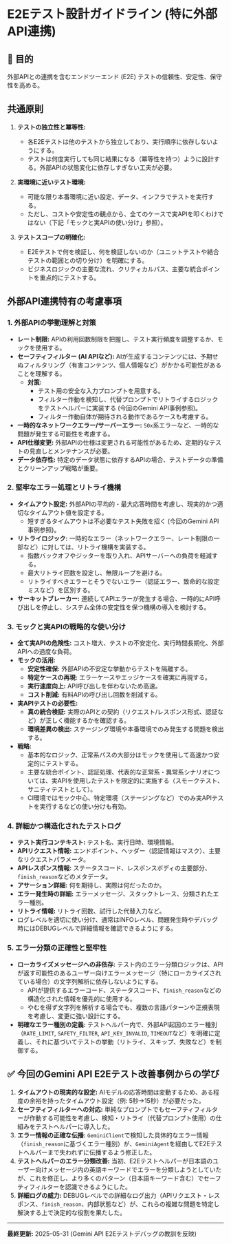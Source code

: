 # E2Eテスト設計ガイドライン (特に外部API連携)

## 🎯 目的
外部APIとの連携を含むエンドツーエンド (E2E) テストの信頼性、安定性、保守性を高める。

## 共通原則

1.  **テストの独立性と冪等性:**
    *   各E2Eテストは他のテストから独立しており、実行順序に依存しないようにする。
    *   テストは何度実行しても同じ結果になる（冪等性を持つ）ように設計する。外部APIの状態変化に依存しすぎない工夫が必要。

2.  **実環境に近いテスト環境:**
    *   可能な限り本番環境に近い設定、データ、インフラでテストを実行する。
    *   ただし、コストや安定性の観点から、全てのケースで実APIを叩くわけではない（下記「モックと実APIの使い分け」参照）。

3.  **テストスコープの明確化:**
    *   E2Eテストで何を検証し、何を検証しないのか（ユニットテストや結合テストの範囲との切り分け）を明確にする。
    *   ビジネスロジックの主要な流れ、クリティカルパス、主要な統合ポイントを重点的にテストする。

## 外部API連携特有の考慮事項

### 1. 外部APIの挙動理解と対策
*   **レート制限:** APIの利用回数制限を把握し、テスト実行頻度を調整するか、モックを使用する。
*   **セーフティフィルター (AI APIなど):** AIが生成するコンテンツには、予期せぬフィルタリング（有害コンテンツ、個人情報など）がかかる可能性があることを理解する。
    *   **対策:** 
        *   テスト用の安全な入力プロンプトを用意する。
        *   フィルター作動を検知し、代替プロンプトでリトライするロジックをテストヘルパーに実装する (今回のGemini API事例参照)。
        *   フィルター作動自体が期待される動作であるケースも考慮する。
*   **一時的なネットワークエラー/サーバーエラー:** `50x`系エラーなど、一時的な問題が発生する可能性を考慮する。
*   **API仕様変更:** 外部APIの仕様は変更される可能性があるため、定期的なテストの見直しとメンテナンスが必要。
*   **データ依存性:** 特定のデータ状態に依存するAPIの場合、テストデータの準備とクリーンアップ戦略が重要。

### 2. 堅牢なエラー処理とリトライ機構
*   **タイムアウト設定:** 外部APIの平均的・最大応答時間を考慮し、現実的かつ適切なタイムアウト値を設定する。
    *   短すぎるタイムアウトは不必要なテスト失敗を招く (今回のGemini API事例参照)。
*   **リトライロジック:** 一時的なエラー（ネットワークエラー、レート制限の一部など）に対しては、リトライ機構を実装する。
    *   指数バックオフやジッターを取り入れ、APIサーバーへの負荷を軽減する。
    *   最大リトライ回数を設定し、無限ループを避ける。
    *   リトライすべきエラーとそうでないエラー（認証エラー、致命的な設定ミスなど）を区別する。
*   **サーキットブレーカー:** 連続してAPIエラーが発生する場合、一時的にAPI呼び出しを停止し、システム全体の安定性を保つ機構の導入を検討する。

### 3. モックと実APIの戦略的な使い分け
*   **全て実APIの危険性:** コスト増大、テストの不安定化、実行時間長期化、外部APIへの過度な負荷。
*   **モックの活用:**
    *   **安定性確保:** 外部APIの不安定な挙動からテストを隔離する。
    *   **特定ケースの再現:** エラーケースやエッジケースを確実に再現する。
    *   **実行速度向上:** API呼び出しを伴わないため高速。
    *   **コスト削減:** 有料APIの呼び出し回数を削減する。
*   **実APIテストの必要性:**
    *   **真の統合検証:** 実際のAPIとの契約（リクエスト/レスポンス形式、認証など）が正しく機能するかを確認する。
    *   **環境差異の検出:** ステージング環境や本番環境でのみ発生する問題を検出する。
*   **戦略:**
    *   基本的なロジック、正常系パスの大部分はモックを使用して高速かつ安定的にテストする。
    *   主要な統合ポイント、認証処理、代表的な正常系・異常系シナリオについては、実APIを使用したテストを限定的に実施する（スモークテスト、サニティテストとして）。
    *   CI環境ではモック中心、特定環境（ステージングなど）でのみ実APIテストを実行するなどの使い分けも有効。

### 4. 詳細かつ構造化されたテストログ
*   **テスト実行コンテキスト:** テスト名、実行日時、環境情報。
*   **APIリクエスト情報:** エンドポイント、ヘッダー（認証情報はマスク）、主要なリクエストパラメータ。
*   **APIレスポンス情報:** ステータスコード、レスポンスボディの主要部分、`finish_reason`などのメタデータ。
*   **アサーション詳細:** 何を期待し、実際は何だったのか。
*   **エラー発生時の詳細:** エラーメッセージ、スタックトレース、分類されたエラー種別。
*   **リトライ情報:** リトライ回数、試行した代替入力など。
*   ログレベルを適切に使い分け、通常はINFOレベル、問題発生時やデバッグ時にはDEBUGレベルで詳細情報を確認できるようにする。

### 5. エラー分類の正確性と堅牢性
*   **ローカライズメッセージへの非依存:** テスト内のエラー分類ロジックは、APIが返す可能性のあるユーザー向けエラーメッセージ（特にローカライズされている場合）の文字列解析に依存しないようにする。
    *   APIが提供するエラーコード、ステータスコード、`finish_reason`などの構造化された情報を優先的に使用する。
    *   やむを得ず文字列を解析する場合でも、複数の言語パターンや正規表現を考慮し、変更に強い設計にする。
*   **明確なエラー種別の定義:** テストヘルパー内で、外部API起因のエラー種別（`RATE_LIMIT`, `SAFETY_FILTER`, `API_KEY_INVALID`, `TIMEOUT`など）を明確に定義し、それに基づいてテストの挙動（リトライ、スキップ、失敗など）を制御する。

## ✅ 今回のGemini API E2Eテスト改善事例からの学び

1.  **タイムアウトの現実的な設定:** AIモデルの応答時間は変動するため、ある程度の余裕を持ったタイムアウト設定（例: 5秒→15秒）が必要だった。
2.  **セーフティフィルターへの対応:** 単純なプロンプトでもセーフティフィルターが作動する可能性を考慮し、検知・リトライ（代替プロンプト使用）の仕組みをテストヘルパーに導入した。
3.  **エラー情報の正確な伝播:** `GeminiClient`で検知した具体的なエラー情報（`finish_reason`に基づくエラー種別）が、`GeminiAgent`を経由してE2Eテストヘルパーまで失われずに伝播するよう修正した。
4.  **テストヘルパーのエラー分類改善:** 当初、E2Eテストヘルパーが日本語のユーザー向けメッセージ内の英語キーワードでエラーを分類しようとしていたが、これを修正し、より多くのパターン（日本語キーワード含む）でセーフティフィルターを認識できるようにした。
5.  **詳細ログの威力:** DEBUGレベルでの詳細なログ出力（APIリクエスト・レスポンス、`finish_reason`、内部状態など）が、これらの複雑な問題を特定し解決する上で決定的な役割を果たした。

---
**最終更新:** 2025-05-31 (Gemini API E2Eテストデバッグの教訓を反映) 